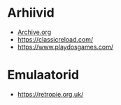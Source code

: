 # Arhiivid #

* [Archive.org](https://archive.org/details/classicpcgames)
* https://classicreload.com/
* https://www.playdosgames.com/

# Emulaatorid #

* https://retropie.org.uk/
